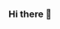 ### Hi there 👋

<!--
**SnomStick/SnomStick** is a ✨ _special_ ✨ repository because its `README.md` (this file) appears on your GitHub profile.

Here are some ideas to get you started:

- 🔭 I’m currently working on devloping a website.
- 🌱 I’m currently learning JavaScript, CSS and HTML.
- 👯 I’m looking to collaborate on everything that is offerd.
- 🤔 I’m looking for help with anything that helps me :).
- 💬 Ask me about anything you want to, im an open person.
- 📫 How to reach me: snap:simonpanzer discord:ŠÏMØÑ#6399
- 😄 Pronouns: He
- ⚡ Fun fact: Nothing really lol.
-->
